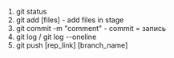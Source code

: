1. git status
2. git add [files] - add files in stage
3. git commit -m "comment" - commit = запись
4. git log / git log --oneline
5. git push [rep_link] [branch_name]

